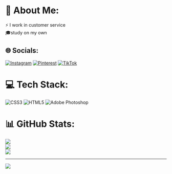 # 💫 About Me:
⚡ I work in customer service<br>🎓study on my own


## 🌐 Socials:
[![Instagram](https://img.shields.io/badge/Instagram-%23E4405F.svg?logo=Instagram&logoColor=white)](https://instagram.com/fed3.fy) [![Pinterest](https://img.shields.io/badge/Pinterest-%23E60023.svg?logo=Pinterest&logoColor=white)](https://pinterest.com/fedev3) [![TikTok](https://img.shields.io/badge/TikTok-%23000000.svg?logo=TikTok&logoColor=white)](https://tiktok.com/@fedev.3) 

# 💻 Tech Stack:
![CSS3](https://img.shields.io/badge/css3-%231572B6.svg?style=for-the-badge&logo=css3&logoColor=white) ![HTML5](https://img.shields.io/badge/html5-%23E34F26.svg?style=for-the-badge&logo=html5&logoColor=white) ![Adobe Photoshop](https://img.shields.io/badge/adobephotoshop-%2331A8FF.svg?style=for-the-badge&logo=adobephotoshop&logoColor=white)
# 📊 GitHub Stats:
![](https://github-readme-stats.vercel.app/api?username=Lemfe&theme=dark&hide_border=false&include_all_commits=false&count_private=false)<br/>
![](https://github-readme-streak-stats.herokuapp.com/?user=Lemfe&theme=dark&hide_border=false)<br/>
![](https://github-readme-stats.vercel.app/api/top-langs/?username=Lemfe&theme=dark&hide_border=false&include_all_commits=false&count_private=false&layout=compact)

---
[![](https://visitcount.itsvg.in/api?id=Lemfe&icon=0&color=0)](https://visitcount.itsvg.in)

<!-- Proudly created with GPRM ( https://gprm.itsvg.in ) -->

